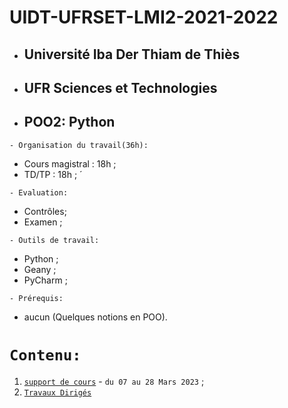 # UIDT-UFRSET-LMI2-2021-2022
 * ##  Université Iba Der Thiam de Thiès 
 * ##  UFR Sciences et Technologies 
 * ##  POO2: Python
 
 ``` - Organisation du travail(36h): ```
 * Cours magistral : 18h ;
 * TD/TP : 18h ; ́
 
``` - Evaluation: ```
 * Contrôles;
 * Examen ;
 
``` - Outils de travail: ```
 * Python ;
 * Geany ;
 * PyCharm ;
 
``` - Prérequis: ```
 * aucun (Quelques notions en POO).
 
 # ``` Contenu: ```
 1. [`support de cours`](https://github.com/pape-barro/POO2-L2-LMI/blob/main/cours-pp1.pdf) - ``` du 07 au 28 Mars 2023 ``` ;
 1. [`Travaux Dirigés`](https://github.com/pape-barro/POO2-L2-LMI/blob/main/TD.pdf)
